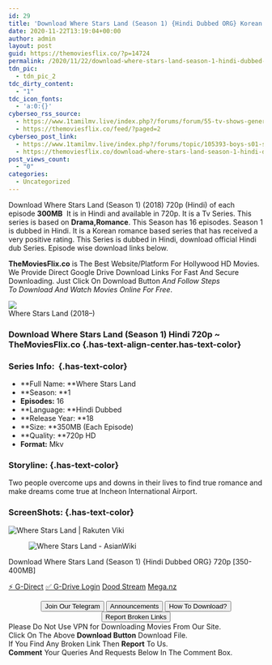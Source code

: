 ```yaml
---
id: 29
title: 'Download Where Stars Land (Season 1) {Hindi Dubbed ORG} Korean Drama Series 720p [350MB]'
date: 2020-11-22T13:19:04+00:00
author: admin
layout: post
guid: https://themoviesflix.co/?p=14724
permalink: /2020/11/22/download-where-stars-land-season-1-hindi-dubbed-org-korean-drama-series-720p-350mb/
tdn_pic:
  - tdn_pic_2
tdc_dirty_content:
  - "1"
tdc_icon_fonts:
  - 'a:0:{}'
cyberseo_rss_source:
  - https://www.1tamilmv.live/index.php?/forums/forum/55-tv-shows-general-videos.xml/
  - https://themoviesflix.co/feed/?paged=2
cyberseo_post_link:
  - https://www.1tamilmv.live/index.php?/forums/topic/105393-boys-s01-s02-2019-20-1080p-10bit-hevc-hindi-tamil-telugu-english-dd-51-192kbps-65gb-7gb-g-drive-ninja-360-encodes/
  - https://themoviesflix.co/download-where-stars-land-season-1-hindi-dubbed-720p/
post_views_count:
  - "0"
categories:
  - Uncategorized
---
```

Download Where Stars Land (Season 1) (2018)&nbsp;720p&nbsp;(Hindi) of each episode&nbsp;**300MB**&nbsp;&nbsp;It is in Hindi and available in&nbsp;720p. It is a&nbsp;Tv Series. This series is based on&nbsp;**Drama,Romance**. This Season has 16 episodes. Season 1 is dubbed in Hindi. It is a Korean romance based series that has received a very positive rating. This Series is dubbed in Hindi, download official Hindi dub Series. Episode wise download links below.

**TheMoviesFlix.co**&nbsp;is The Best Website/Platform For Hollywood HD Movies. We Provide Direct Google Drive Download Links For Fast And Secure Downloading. Just Click On Download Button&nbsp;_And Follow Steps To&nbsp;Download And Watch Movies Online For Free_.

<div class="imdbwp imdbwp--movie dark">
  <div class="imdbwp__thumb">
    <a class="imdbwp__link" target="_blank" title="Where Stars Land" href="https://www.imdb.com/title/tt8991740/" rel="nofollow noopener noreferrer"><img class="imdbwp__img" src="https://themoviesflix.co/wp-content/plugins/imdb-for-wordpress/assets/img/placeholder.png" /></a>
  </div>
  
  <div class="imdbwp__content">
    <div class="imdbwp__header">
      <span class="imdbwp__title">Where Stars Land</span> (2018–)
    </div>
  </div>
</div>

### Download Where Stars Land (Season 1) Hindi 720p ~ TheMoviesFlix.co {.has-text-align-center.has-text-color}

### Series Info:&nbsp; {.has-text-color}

  * **Full Name:&nbsp;**Where Stars Land
  * **Season:&nbsp;**1
  * **Episodes:**&nbsp;16
  * **Language:&nbsp;**Hindi Dubbed
  * **Release Year:&nbsp;**18
  * **Size:&nbsp;**350MB (Each Episode)
  * **Quality:&nbsp;**720p HD
  * **Format:**&nbsp;Mkv

### Storyline: {.has-text-color}

Two people overcome ups and downs in their lives to find true romance and make dreams come true at Incheon International Airport.

### ScreenShots: {.has-text-color}<figure class="wp-block-image">

![Where Stars Land | Rakuten Viki](https://6.vikiplatform.com/image/91b1de615bab4dda8d590405b7ae1b63.jpg?x=b&a=0x0) </figure> <figure class="wp-block-image">![Where Stars Land - AsianWiki](https://asianwiki.com/images/c/ce/Where_Stars_Land-ep21-22trailer.jpg)</figure> 

<p class="has-text-align-center has-text-color has-medium-font-size">
  Download Where Stars Land (Season 1) {Hindi Dubbed ORG} 720p [350-400MB]
</p>

<p class="has-text-align-center">
  <a class="maxbutton-13 maxbutton maxbutton-g-direct-1" target="_blank" title="tooltip" rel="nofollow noopener noreferrer" href="https://coinquint.com/a20098/"><span class="mb-text">⚡️ G-Direct</span></a> <a class="maxbutton-14 maxbutton maxbutton-g-drive" target="_blank" title="tooltip" rel="nofollow noopener noreferrer" href="https://coinquint.com/a20100/"><span class="mb-text">✅ G-Drive Login</span></a> <a class="maxbutton-15 maxbutton maxbutton-dood-stream" target="_blank" title="tooltip" rel="nofollow noopener noreferrer" href="https://coinquint.com/a20102/"><span class="mb-text">Dood Stream</span></a> <a class="maxbutton-17 maxbutton maxbutton-mega-nz" target="_blank" title="tooltip" rel="nofollow noopener noreferrer" href="https://coinquint.com/a20104/"><span class="mb-text">Mega.nz</span></a>
</p>

<center>
</center>

<center>
  <a href="https://t.me/themoviesflixcom" target="_blank" data-wpel-link="external" rel="nofollow external noopener noreferrer"><button class="button button5">Join Our Telegram</button></a> <a href="https://themoviesflix.co/download-where-stars-land-season-1-hindi-dubbed-720p/#" target="_blank" data-wpel-link="external" rel="nofollow external noopener noreferrer"><button class="button button5">Announcements</button></a> <a href="https://themoviesflix.com/how-to-download/" target="_blank" data-wpel-link="external" rel="nofollow external noopener noreferrer"><button class="button button5">How To Download?</button></a> <a href="https://themoviesflix.co/download-where-stars-land-season-1-hindi-dubbed-720p/#" target="_blank" data-wpel-link="external" rel="nofollow external noopener noreferrer"><button class="button button5">Report Broken Links</button></a>
</center>

<div class="alert alert-danger">
  Please Do Not Use VPN for Downloading Movies From Our Site.
</div>

<div class="alert alert-success">
  Click On The Above <strong>Download Button</strong> Download File.
</div>

<div class="alert alert-warning">
  If You Find Any Broken Link Then <strong>Report</strong> To Us.
</div>

<div class="alert alert-info">
  <strong>Comment</strong> Your Queries And Requests Below In The Comment Box.
</div>